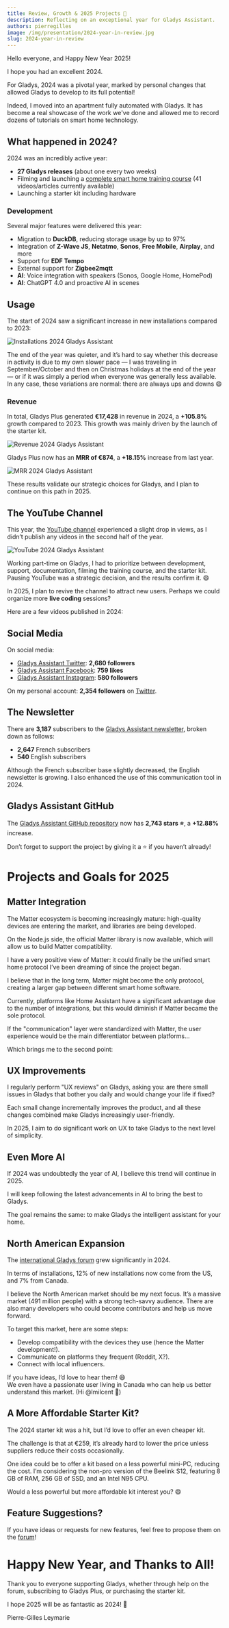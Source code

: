 ```yaml
---
title: Review, Growth & 2025 Projects 🚀
description: Reflecting on an exceptional year for Gladys Assistant.
authors: pierregilles
image: /img/presentation/2024-year-in-review.jpg
slug: 2024-year-in-review
---
```


Hello everyone, and Happy New Year 2025!

I hope you had an excellent 2024.

For Gladys, 2024 was a pivotal year, marked by personal changes that allowed Gladys to develop to its full potential!

Indeed, I moved into an apartment fully automated with Gladys. It has become a real showcase of the work we've done and allowed me to record dozens of tutorials on smart home technology.

## What happened in 2024?

<!--truncate-->

2024 was an incredibly active year:

- **27 Gladys releases** (about one every two weeks)
- Filming and launching a [complete smart home training course](https://formation.gladysassistant.com/) (41 videos/articles currently available)
- Launching a starter kit including hardware

### Development

Several major features were delivered this year:

- Migration to **DuckDB**, reducing storage usage by up to 97%
- Integration of **Z-Wave JS**, **Netatmo**, **Sonos**, **Free Mobile**, **Airplay**, and more
- Support for **EDF Tempo**
- External support for **Zigbee2mqtt**
- **AI**: Voice integration with speakers (Sonos, Google Home, HomePod)
- **AI**: ChatGPT 4.0 and proactive AI in scenes

## Usage

The start of 2024 saw a significant increase in new installations compared to 2023:

![Installations 2024 Gladys Assistant](../static/img/articles/fr/year-in-review-2024/installations.jpg)

The end of the year was quieter, and it’s hard to say whether this decrease in activity is due to my own slower pace — I was traveling in September/October and then on Christmas holidays at the end of the year — or if it was simply a period when everyone was generally less available. In any case, these variations are normal: there are always ups and downs 😄

### Revenue

In total, Gladys Plus generated **€17,428** in revenue in 2024, a **+105.8%** growth compared to 2023. This growth was mainly driven by the launch of the starter kit.

![Revenue 2024 Gladys Assistant](../static/img/articles/fr/year-in-review-2024/revenue.jpg)

Gladys Plus now has an **MRR of €874**, a **+18.15%** increase from last year.

![MRR 2024 Gladys Assistant](../static/img/articles/fr/year-in-review-2024/mrr.jpg)

These results validate our strategic choices for Gladys, and I plan to continue on this path in 2025.

## The YouTube Channel

This year, the [YouTube channel](https://www.youtube.com/@GladysAssistant) experienced a slight drop in views, as I didn’t publish any videos in the second half of the year.

![YouTube 2024 Gladys Assistant](../static/img/articles/fr/year-in-review-2024/youtube.jpg)

Working part-time on Gladys, I had to prioritize between development, support, documentation, filming the training course, and the starter kit. Pausing YouTube was a strategic decision, and the results confirm it. 😄

In 2025, I plan to revive the channel to attract new users. Perhaps we could organize more **live coding** sessions?

Here are a few videos published in 2024:

## Social Media

On social media:

- [Gladys Assistant Twitter](https://twitter.com/gladysassistant): **2,680 followers**
- [Gladys Assistant Facebook](https://www.facebook.com/gladysassistant): **759 likes**
- [Gladys Assistant Instagram](https://www.instagram.com/gladysassistant): **580 followers**

On my personal account: **2,354 followers** on [Twitter](https://twitter.com/pierregilles).

## The Newsletter

There are **3,187** subscribers to the [Gladys Assistant newsletter](https://email-list.gladysassistant.com/subscription/1mXJoEWEl), broken down as follows:

- **2,647** French subscribers
- **540** English subscribers

Although the French subscriber base slightly decreased, the English newsletter is growing. I also enhanced the use of this communication tool in 2024.

## Gladys Assistant GitHub

The [Gladys Assistant GitHub repository](https://github.com/GladysAssistant/Gladys) now has **2,743 stars ⭐**, a **+12.88%** increase.

Don’t forget to support the project by giving it a ⭐ if you haven’t already!

# Projects and Goals for 2025

## Matter Integration

The Matter ecosystem is becoming increasingly mature: high-quality devices are entering the market, and libraries are being developed.

On the Node.js side, the official Matter library is now available, which will allow us to build Matter compatibility.

I have a very positive view of Matter: it could finally be the unified smart home protocol I’ve been dreaming of since the project began.

I believe that in the long term, Matter might become the only protocol, creating a larger gap between different smart home software.

Currently, platforms like Home Assistant have a significant advantage due to the number of integrations, but this would diminish if Matter became the sole protocol.

If the "communication" layer were standardized with Matter, the user experience would be the main differentiator between platforms...

Which brings me to the second point:

## UX Improvements

I regularly perform "UX reviews" on Gladys, asking you: are there small issues in Gladys that bother you daily and would change your life if fixed?

Each small change incrementally improves the product, and all these changes combined make Gladys increasingly user-friendly.

In 2025, I aim to do significant work on UX to take Gladys to the next level of simplicity.

## Even More AI

If 2024 was undoubtedly the year of AI, I believe this trend will continue in 2025.

I will keep following the latest advancements in AI to bring the best to Gladys.

The goal remains the same: to make Gladys the intelligent assistant for your home.

## North American Expansion

The [international Gladys forum](https://en-community.gladysassistant.com/) grew significantly in 2024.

In terms of installations, 12% of new installations now come from the US, and 7% from Canada.

I believe the North American market should be my next focus. It’s a massive market (491 million people) with a strong tech-savvy audience. There are also many developers who could become contributors and help us move forward.

To target this market, here are some steps:

- Develop compatibility with the devices they use (hence the Matter development!).
- Communicate on platforms they frequent (Reddit, X?).
- Connect with local influencers.

If you have ideas, I’d love to hear them! 😄  
We even have a passionate user living in Canada who can help us better understand this market. (Hi @lmilcent 👋)

## A More Affordable Starter Kit?

The 2024 starter kit was a hit, but I’d love to offer an even cheaper kit.

The challenge is that at €259, it’s already hard to lower the price unless suppliers reduce their costs occasionally.

One idea could be to offer a kit based on a less powerful mini-PC, reducing the cost. I’m considering the non-pro version of the Beelink S12, featuring 8 GB of RAM, 256 GB of SSD, and an Intel N95 CPU.

Would a less powerful but more affordable kit interest you? 😄

## Feature Suggestions?

If you have ideas or requests for new features, feel free to propose them on the [forum](https://en-community.gladysassistant.com/c/feature-requests/7/l/latest?order=votes)!

# Happy New Year, and Thanks to All!

Thank you to everyone supporting Gladys, whether through help on the forum, subscribing to Gladys Plus, or purchasing the starter kit.

I hope 2025 will be as fantastic as 2024! 🚀

Pierre-Gilles Leymarie

